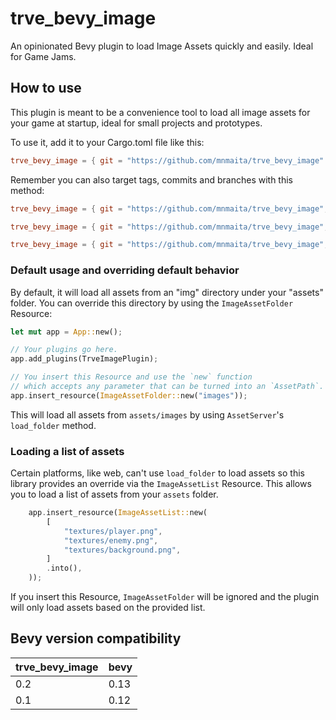 # trve_bevy_image

An opinionated Bevy plugin to load Image Assets quickly and easily. Ideal for Game Jams.

## How to use

This plugin is meant to be a convenience tool to load all image assets for your game at startup, ideal for small projects and prototypes.

To use it, add it to your Cargo.toml file like this:

```toml
trve_bevy_image = { git = "https://github.com/mnmaita/trve_bevy_image" }
```

Remember you can also target tags, commits and branches with this method:

```toml
trve_bevy_image = { git = "https://github.com/mnmaita/trve_bevy_image", tag = "v0.2.0" }
```

```toml
trve_bevy_image = { git = "https://github.com/mnmaita/trve_bevy_image", branch = "test" }
```

```toml
trve_bevy_image = { git = "https://github.com/mnmaita/trve_bevy_image", rev = "03ee540ad7afba7822a73139169c635093127fba" }
```

### Default usage and overriding default behavior

By default, it will load all assets from an "img" directory under your "assets" folder. You can override this directory by using the `ImageAssetFolder` Resource:

```rs
let mut app = App::new();

// Your plugins go here.
app.add_plugins(TrveImagePlugin);

// You insert this Resource and use the `new` function
// which accepts any parameter that can be turned into an `AssetPath`.
app.insert_resource(ImageAssetFolder::new("images"));
```

This will load all assets from `assets/images` by using `AssetServer`'s `load_folder` method.

### Loading a list of assets

Certain platforms, like web, can't use `load_folder` to load assets so this library provides an override via the `ImageAssetList` Resource. This allows you to load a list of assets from your `assets` folder.

```rs
    app.insert_resource(ImageAssetList::new(
        [
            "textures/player.png",
            "textures/enemy.png",
            "textures/background.png",
        ]
        .into(),
    ));
```

If you insert this Resource, `ImageAssetFolder` will be ignored and the plugin will only load assets based on the provided list.

## Bevy version compatibility

|trve_bevy_image|bevy|
|---|---|
|0.2|0.13|
|0.1|0.12|

